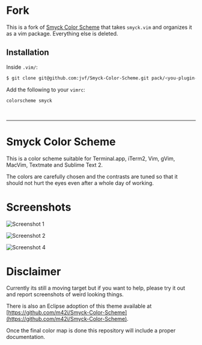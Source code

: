 # Fork

This is a fork of [Smyck Color Scheme] that takes `smyck.vim` and organizes it as a vim package. Everything else is deleted.

## Installation

Inside `.vim/`:

```bash
$ git clone git@github.com:jvf/Smyck-Color-Scheme.git pack/<you-plugin-dir>/start/
```

Add the following to your `vimrc`:

```vim
colorscheme smyck
```

[Smyck Color Scheme]: https://github.com/hukl/Smyck-Color-Scheme

<br>

------------------------------------------------

# Smyck Color Scheme

This is a color scheme suitable for Terminal.app, iTerm2, Vim, gVim,
MacVim, Textmate and Sublime Text 2.

The colors are carefully chosen and the contrasts are tuned so that it
should not hurt the eyes even after a whole day of working.

# Screenshots

![Screenshot 1](http://smyck.org/smyck/color_1.jpg)

![Screenshot 2](http://smyck.org/smyck/color_2.jpg)

![Screenshot 4](http://smyck.org/smyck/color_4.jpg)

# Disclaimer

Currently its still a moving target but if you want to help, please try
it out and report screenshots of weird looking things.

There is also an Eclipse adoption of this theme available at
[https://github.com/m42i/Smyck-Color-Scheme](https://github.com/m42i/Smyck-Color-Scheme).

Once the final color map is done this repository will include a proper
documentation.


